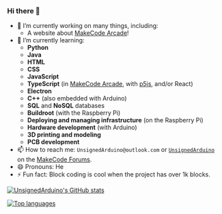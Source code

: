 ### Hi there 👋

- 🔭 I’m currently working on many things, including:
  - A website about [MakeCode Arcade](https://awesome-arcade.vercel.app/)!
- 🌱 I’m currently learning:
  - **Python**
  - **Java**
  - **HTML**
  - **CSS**
  - **JavaScript**
  - **TypeScript** (in [MakeCode Arcade](https://arcade.makecode.com/), with [p5js](https://p5js.org/), and/or React)
  - **Electron**
  - **C++** (also embedded with Arduino)
  - **SQL** and **NoSQL** databases
  - **Buildroot** (with the Raspberry Pi)
  - **Deploying and managing infrastructure** (on the Raspberry Pi)
  - **Hardware development** (with Arduino)
  - **3D printing and modeling**
  - **PCB development**
- 📫 How to reach me: `UnsignedArduino@outlook.com` or [`UnsignedArduino`](https://forum.makecode.com/u/UnsignedArduino/summary) on the [MakeCode Forums](https://forum.makecode.com/).
- 😄 Pronouns: He
- ⚡ Fun fact: Block coding is cool when the project has over 1k blocks.

[![UnsignedArduino's GitHub stats](https://github-readme-stats.vercel.app/api?username=UnsignedArduino&show_icons=true&theme=dark)](https://github.com/anuraghazra/github-readme-stats)

[![Top languages](https://github-readme-stats.vercel.app/api/top-langs/?username=UnsignedArduino&layout=compact&theme=dark&exclude_repo=GIF-converter-showcase)](https://github.com/anuraghazra/github-readme-stats)
